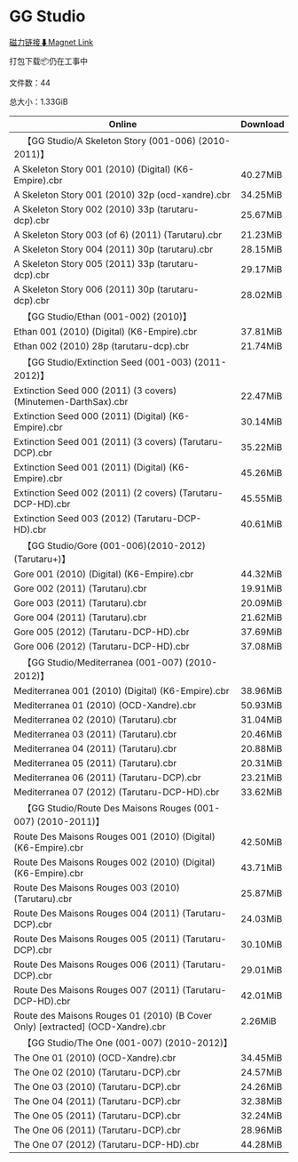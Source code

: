 # GG Studio

[磁力链接⬇Magnet Link](magnet:?xt=urn:btih:9799959a13e6a5a9a0d70d40949ba50eeac9c4c5&dn=GG%20Studio)

打包下载📦仍在工事中

文件数：44

总大小：1.33GiB

Online | Download
--- | ---
&emsp;【GG Studio/A Skeleton Story (001-006) (2010-2011)】 | 
A Skeleton Story 001 (2010) (Digital) (K6-Empire).cbr | 40.27MiB
A Skeleton Story 001 (2010) 32p (ocd-xandre).cbr | 34.25MiB
A Skeleton Story 002 (2010) 33p (tarutaru-dcp).cbr | 25.67MiB
A Skeleton Story 003 (of 6) (2011) (Tarutaru).cbr | 21.23MiB
A Skeleton Story 004 (2011) 30p (tarutaru).cbr | 28.15MiB
A Skeleton Story 005 (2011) 33p (tarutaru-dcp).cbr | 29.17MiB
A Skeleton Story 006 (2011) 30p (tarutaru-dcp).cbr | 28.02MiB
&emsp;【GG Studio/Ethan (001-002) (2010)】 | 
Ethan 001 (2010) (Digital) (K6-Empire).cbr | 37.81MiB
Ethan 002 (2010) 28p (tarutaru-dcp).cbr | 21.74MiB
&emsp;【GG Studio/Extinction Seed (001-003) (2011-2012)】 | 
Extinction Seed 000 (2011) (3 covers) (Minutemen-DarthSax).cbr | 22.47MiB
Extinction Seed 000 (2011) (Digital) (K6-Empire).cbr | 30.14MiB
Extinction Seed 001 (2011) (3 covers) (Tarutaru-DCP).cbr | 35.22MiB
Extinction Seed 001 (2011) (Digital) (K6-Empire).cbr | 45.26MiB
Extinction Seed 002 (2011) (2 covers) (Tarutaru-DCP-HD).cbr | 45.55MiB
Extinction Seed 003 (2012) (Tarutaru-DCP-HD).cbr | 40.61MiB
&emsp;【GG Studio/Gore (001-006)(2010-2012)(Tarutaru+)】 | 
Gore 001 (2010) (Digital) (K6-Empire).cbr | 44.32MiB
Gore 002 (2011) (Tarutaru).cbr | 19.91MiB
Gore 003 (2011) (Tarutaru).cbr | 20.09MiB
Gore 004 (2011) (Tarutaru).cbr | 21.62MiB
Gore 005 (2012) (Tarutaru-DCP-HD).cbr | 37.69MiB
Gore 006 (2012) (Tarutaru-DCP-HD).cbr | 37.08MiB
&emsp;【GG Studio/Mediterranea (001-007) (2010-2012)】 | 
Mediterranea 001 (2010) (Digital) (K6-Empire).cbr | 38.96MiB
Mediterranea 01 (2010) (OCD-Xandre).cbr | 50.93MiB
Mediterranea 02 (2010) (Tarutaru).cbr | 31.04MiB
Mediterranea 03 (2011) (Tarutaru).cbr | 20.46MiB
Mediterranea 04 (2011) (Tarutaru).cbr | 20.88MiB
Mediterranea 05 (2011) (Tarutaru).cbr | 20.31MiB
Mediterranea 06 (2011) (Tarutaru-DCP).cbr | 23.21MiB
Mediterranea 07 (2012) (Tarutaru-DCP-HD).cbr | 33.62MiB
&emsp;【GG Studio/Route Des Maisons Rouges (001-007) (2010-2011)】 | 
Route Des Maisons Rouges 001 (2010) (Digital) (K6-Empire).cbr | 42.50MiB
Route Des Maisons Rouges 002 (2010) (Digital) (K6-Empire).cbr | 43.71MiB
Route Des Maisons Rouges 003 (2010) (Tarutaru).cbr | 25.87MiB
Route Des Maisons Rouges 004 (2011) (Tarutaru-DCP).cbr | 24.03MiB
Route Des Maisons Rouges 005 (2011) (Tarutaru-DCP).cbr | 30.10MiB
Route Des Maisons Rouges 006 (2011) (Tarutaru-DCP).cbr | 29.01MiB
Route Des Maisons Rouges 007 (2011) (Tarutaru-DCP-HD).cbr | 42.01MiB
Route des Maisons Rouges 01 (2010) (B Cover Only) \[extracted\] (OCD-Xandre).cbr | 2.26MiB
&emsp;【GG Studio/The One (001-007) (2010-2012)】 | 
The One 01 (2010) (OCD-Xandre).cbr | 34.45MiB
The One 02 (2010) (Tarutaru-DCP).cbr | 24.57MiB
The One 03 (2010) (Tarutaru-DCP).cbr | 24.26MiB
The One 04 (2011) (Tarutaru-DCP).cbr | 32.38MiB
The One 05 (2011) (Tarutaru-DCP).cbr | 32.24MiB
The One 06 (2011) (Tarutaru-DCP).cbr | 28.96MiB
The One 07 (2012) (Tarutaru-DCP-HD).cbr | 44.28MiB